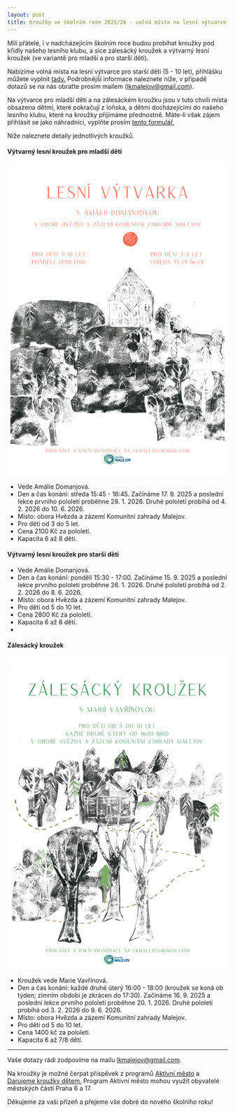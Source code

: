 ```yaml
---
layout: post
title: Kroužky ve školním roce 2025/26 - volná místa na lesní výtvarce! 
---
```


Milí přátelé, i v nadcházejícím školním roce budou probíhat kroužky pod křídly našeho lesního klubu, a sice zálesácký kroužek a výtvarný lesní kroužek (ve variantě pro mladší a pro starší děti).

Nabízíme volná místa na lesní výtvarce pro starší děti (5 - 10 let), přihlášku můžete vyplnit [tady.](https://docs.google.com/forms/d/e/1FAIpQLSdQrSVjljT8AvbCdWl3CctbRTrjgtrZgyx7X0Y8v71aE5YtgQ/viewform?usp=sharing&ouid=107324167068255367880) Podrobnější informace naleznete níže, v případě dotazů se na nás obraťte prosím mailem (lkmalejov@gmail.com).

Na výtvarce pro mladší děti a na zálesáckém kroužku jsou v tuto chvíli místa obsazena dětmi, které pokračují z loňska, a dětmi docházejícími do našeho lesního klubu, které na kroužky přijímáme přednostně. Máte-li však zájem přihlásit se jako náhradníci, vyplňte prosím [tento formulář.](https://docs.google.com/forms/d/e/1FAIpQLScrWWcjdwFcgH5-cSoBlFWC0yBAFA3OAz78qIRqnrFYqRZriw/viewform?usp=sharing&ouid=107324167068255367880)

Níže naleznete detaily jednotlivých kroužků.


#### Výtvarný lesní kroužek pro mladší děti

![](/assets/article_images/vytvarka25_26.png)
 
- Vede Amálie Domanjová.
- Den a čas konání: středa 15:45 - 16:45. Začínáme 17. 9. 2025 a poslední lekce prvního pololetí proběhne 28. 1. 2026. Druhé pololetí probíhá od 4. 2. 2026 do 10. 6. 2026.
- Místo: obora Hvězda a zázemí Komunitní zahrady Malejov.
- Pro děti od 3 do 5 let.
- Cena 2100 Kč za pololetí.
- Kapacita 6 až 8 dětí.

#### Výtvarný lesní kroužek pro starší děti
 
- Vede Amálie Domanjová.
- Den a čas konání: pondělí 15:30 - 17:00. Začínáme 15. 9. 2025 a poslední lekce prvního pololetí proběhne 26. 1. 2026. Druhé pololetí probíhá od 2. 2. 2026 do 8. 6. 2026.
- Místo: obora Hvězda a zázemí Komunitní zahrady Malejov.
- Pro děti od 5 do 10 let.
- Cena 2800 Kč za pololetí.
- Kapacita 6 až 8 dětí.
- 

#### Zálesácký kroužek

![](/assets/article_images/zalesak25_26.png)

- Kroužek vede Marie Vavřínová.
- Den a čas konání: každé druhé úterý 16:00 - 18:00 (kroužek se koná ob týden;  zimním období je zkrácen do 17:30). Začínáme 16. 9. 2025 a poslední lekce prvního pololetí proběhne 20. 1. 2026. Druhé pololetí probíhá od 3. 2. 2026 do 9. 6. 2026.
- Místo: obora Hvězda a zázemí Komunitní zahrady Malejov.
- Pro děti od 5 do 10 let.
- Cena 1400 kč za pololetí.
- Kapacita 6 až 7/8 dětí.

  
----------

Vaše dotazy rádi zodpovíme na mailu lkmalejov@gmail.com.

Na kroužky je možné čerpat příspěvek z programů [Aktivní město](https://aktivnimesto.cz/) a [Darujeme kroužky dětem.](https://www.darujemekrouzky.cz/) Program Aktivní město mohou využít obyvatelé městských částí Praha 6 a 17.

Děkujeme za vaši přízeň a přejeme vše dobré do nového školního roku!
